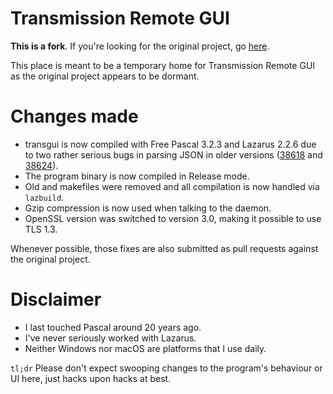 # Transmission Remote GUI

**This is a fork**. If you're looking for the original project, go [here](https://github.com/transmission-remote-gui/transgui/).

This place is meant to be a temporary home for Transmission Remote GUI as the original project appears to be dormant.

# Changes made

 * transgui is now compiled with Free Pascal 3.2.3 and Lazarus 2.2.6 due to two rather serious bugs in parsing JSON in older versions ([38618](https://gitlab.com/freepascal.org/fpc/source/-/issues/38618) and [38624](https://gitlab.com/freepascal.org/fpc/source/-/issues/38624)).
 * The program binary is now compiled in Release mode.
 * Old and makefiles were removed and all compilation is now handled via `lazbuild`.
 * Gzip compression is now used when talking to the daemon.
 * OpenSSL version was switched to version 3.0, making it possible to use TLS 1.3.

Whenever possible, those fixes are also submitted as pull requests against the original project.

# Disclaimer

 * I last touched Pascal around 20 years ago.
 * I've never seriously worked with Lazarus.
 * Neither Windows nor macOS are platforms that I use daily.

`tl;dr` Please don't expect swooping changes to the program's behaviour or UI here, just hacks upon hacks at best.
